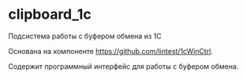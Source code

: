 # clipboard_1c
Подсистема работы с буфером обмена из 1С

Основана на компоненте https://github.com/lintest/1cWinCtrl.

Содержит программный интерфейс для работы с буфером обмена.